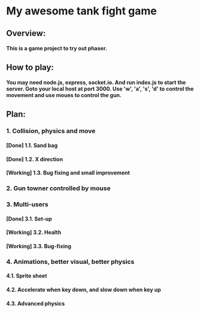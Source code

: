 # My awesome tank fight game

## Overview:
#### This is a game project to try out phaser.

## How to play:
#### You may need node.js, express, socket.io. And run index.js to start the server. Goto your local host at port 3000. Use 'w', 'a', 's', 'd' to control the movement and use moues to control the gun.

## Plan: 
### 1. Collision, physics and move
####   [Done] 1.1. Sand bag
####   [Done] 1.2. X direction
####   [Working] 1.3. Bug fixing and small improvement

### 2. Gun towner controlled by mouse

### 3. Multi-users
####   [Done] 3.1. Set-up
####   [Working] 3.2. Health
####   [Working] 3.3. Bug-fixing

### 4. Animations, better visual, better physics
####   4.1. Sprite sheet
####   4.2. Accelerate when key down, and slow down when key up
####   4.3. Advanced physics
